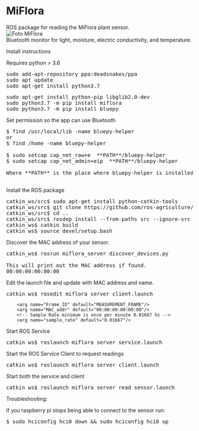 MiFlora
====================

ROS package for reading the MiFlora plant sensor. <br />
![Foto MiFlora](https://github.com/ros-agriculture/miflora_ros/blob/master/miflora.png?raw=true ) <br />
Bluetooth monitor for light, moisture, electric conductivity, and temperature.

Install instructions

Requires python > 3.6
<pre>
sudo add-apt-repository ppa:deadsnakes/ppa
sudo apt update
sudo apt-get install python3.7
</pre>
<pre>
sudo apt-get install python-pip libglib2.0-dev
sudo python3.7 -m pip install miflora
sudo python3.7 -m pip install bluepy
</pre>

Set permission so the app can use Bluetooth
<pre>
$ find /usr/local/lib -name bluepy-helper
or
$ find /home -name bluepy-helper

$ sudo setcap cap_net_raw+e  **PATH**/bluepy-helper
$ sudo setcap cap_net_admin+eip  **PATH**/bluepy-helper

Where **PATH** is the place where bluepy-helper is installed.

</pre>

Install the ROS package
<pre>
catkin_ws/src$ sudo apt-get install python-catkin-tools
catkin_ws/src$ git clone https://github.com/ros-agriculture/miflora_ros.git
catkin_ws/src$ cd ..
catkin_ws/src$ rosdep install --from-paths src --ignore-src --rosdistro ${ROS_DISTRO}
catkin_ws$ catkin build
catkin_ws$ source devel/setup.bash
</pre>

Discover the MAC address of your sensor.
<pre>
catkin_ws$ rosrun miflora_server discover_devices.py

This will print out the MAC address if found.
00:00:00:00:00:00
</pre>

Edit the launch file and update with MAC address and name.
<pre>
catkin_ws$ rosedit miflora_server client.launch
</pre>

```
    <arg name="Frame_ID" default="MEASUREMENT_FRAME"/>
    <arg name="MAC_addr" default="00:00:00:00:00:00"/>
    <!-- Sample Rate minimum is once per minute 0.01667 hz -->
    <arg name="sample_rate" default="0.01667"/>
```

Start ROS Service
<pre>
catkin_ws$ roslaunch miflora_server service.launch
</pre>

Start the ROS Service Client to request readings
<pre>
catkin_ws$ roslaunch miflora_server client.launch
</pre>

Start both the service and client
<pre>
catkin_ws$ roslaunch miflora_server read_sensor.launch
</pre>


Troubleshooting:

If you raspberry pi stops being able to connect to the sensor run:
<pre>
$ sudo hciconfig hci0 down && sudo hciconfig hci0 up
</pre>







